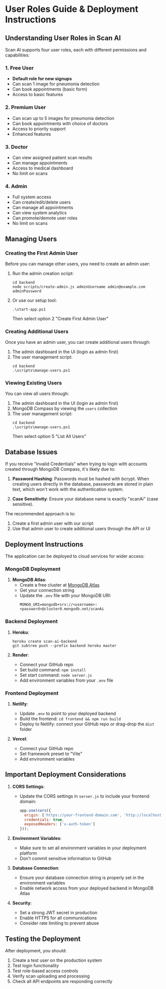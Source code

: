 # User Roles Guide & Deployment Instructions

## Understanding User Roles in Scan AI

Scan AI supports four user roles, each with different permissions and capabilities:

### 1. Free User
- **Default role for new signups**
- Can scan 1 image for pneumonia detection
- Can book appointments (basic form)
- Access to basic features

### 2. Premium User
- Can scan up to 5 images for pneumonia detection
- Can book appointments with choice of doctors
- Access to priority support
- Enhanced features

### 3. Doctor
- Can view assigned patient scan results
- Can manage appointments
- Access to medical dashboard
- No limit on scans

### 4. Admin
- Full system access
- Can create/edit/delete users
- Can manage all appointments
- Can view system analytics
- Can promote/demote user roles
- No limit on scans

## Managing Users

### Creating the First Admin User

Before you can manage other users, you need to create an admin user:

1. Run the admin creation script:
   ```
   cd backend
   node scripts/create-admin.js adminUsername admin@example.com adminPassword
   ```

2. Or use our setup tool:
   ```
   .\start-app.ps1
   ```
   Then select option 2 "Create First Admin User"

### Creating Additional Users

Once you have an admin user, you can create additional users through:

1. The admin dashboard in the UI (login as admin first)
2. The user management script:
   ```
   cd backend
   .\scripts\manage-users.ps1
   ```

### Viewing Existing Users

You can view all users through:

1. The admin dashboard in the UI (login as admin first)
2. MongoDB Compass by viewing the `users` collection
3. The user management script:
   ```
   cd backend
   .\scripts\manage-users.ps1
   ```
   Then select option 5 "List All Users"

## Database Issues

If you receive "Invalid Credentials" when trying to login with accounts created through MongoDB Compass, it's likely due to:

1. **Password Hashing**: Passwords must be hashed with bcrypt. When creating users directly in the database, passwords are stored in plain text, which won't work with the authentication system.

2. **Case Sensitivity**: Ensure your database name is exactly "scanAi" (case sensitive).

The recommended approach is to:
1. Create a first admin user with our script
2. Use that admin user to create additional users through the API or UI

## Deployment Instructions

The application can be deployed to cloud services for wider access:

### MongoDB Deployment

1. **MongoDB Atlas**:
   - Create a free cluster at [MongoDB Atlas](https://www.mongodb.com/cloud/atlas)
   - Get your connection string
   - Update the `.env` file with your MongoDB URI:
     ```
     MONGO_URI=mongodb+srv://<username>:<password>@cluster0.mongodb.net/scanAi
     ```

### Backend Deployment

1. **Heroku**:
   ```
   heroku create scan-ai-backend
   git subtree push --prefix backend heroku master
   ```

2. **Render**:
   - Connect your GitHub repo
   - Set build command: `npm install`
   - Set start command: `node server.js`
   - Add environment variables from your `.env` file

### Frontend Deployment

1. **Netlify**:
   - Update `.env` to point to your deployed backend
   - Build the frontend: `cd frontend && npm run build`
   - Deploy to Netlify: connect your GitHub repo or drag-drop the `dist` folder

2. **Vercel**:
   - Connect your GitHub repo
   - Set framework preset to "Vite"
   - Add environment variables

## Important Deployment Considerations

1. **CORS Settings**: 
   - Update the CORS settings in `server.js` to include your frontend domain:
     ```javascript
     app.use(cors({
       origin: ['https://your-frontend-domain.com', 'http://localhost:5173'],
       credentials: true,
       exposedHeaders: ['x-auth-token']
     }));
     ```

2. **Environment Variables**:
   - Make sure to set all environment variables in your deployment platform
   - Don't commit sensitive information to GitHub

3. **Database Connection**:
   - Ensure your database connection string is properly set in the environment variables
   - Enable network access from your deployed backend in MongoDB Atlas

4. **Security**:
   - Set a strong JWT secret in production
   - Enable HTTPS for all communications
   - Consider rate limiting to prevent abuse

## Testing the Deployment

After deployment, you should:

1. Create a test user on the production system
2. Test login functionality
3. Test role-based access controls
4. Verify scan uploading and processing
5. Check all API endpoints are responding correctly
